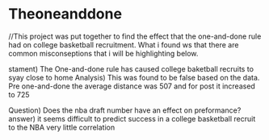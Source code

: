 # Theoneanddone
//This project was put together to find the effect that the one-and-done rule had on college basketball recruitment. What i found ws that there are common misconseptions that i will be highlighting below.


stament) The One-and-done rule has caused college baketball recruits to syay close to home
Analysis) This was found to  be false based on the data. Pre one-and-done the average distance was 507 and for post it increased to 725

Question) Does the nba draft number have an effect on preformance?
answer) it seems difficult to predict success in a college basketball recruit to the NBA very little correlation 
